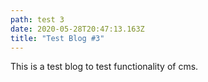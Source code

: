 ```yaml
---
path: test 3
date: 2020-05-28T20:47:13.163Z
title: "Test Blog #3"
---
```

This is a test blog to test functionality of cms.